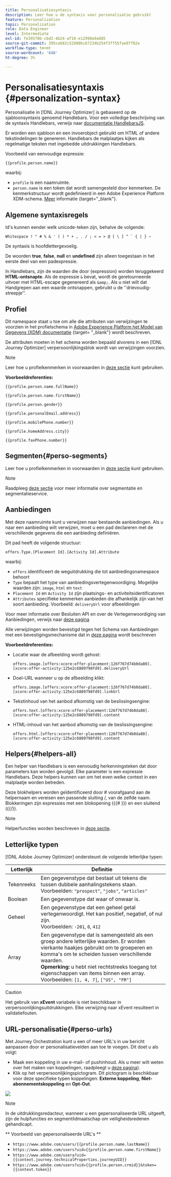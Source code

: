 ```yaml
---
title: Personalisatiesyntaxis
description: Leer hoe u de syntaxis voor personalisatie gebruikt
feature: Personalization
topic: Personalization
role: Data Engineer
level: Intermediate
exl-id: fe39570b-cbd2-4b24-af10-e12990a9a885
source-git-commit: 395ce682c52880bc67234b254f3ff55fae07f82e
workflow-type: tm+mt
source-wordcount: '648'
ht-degree: 3%

---
```


# Personalisatiesyntaxis {#personalization-syntax}

Personalisatie in [!DNL Journey Optimizer] is gebaseerd op de sjabloonsyntaxis genoemd Handlebars.
Voor een volledige beschrijving van de syntaxis Handlebars, verwijs naar [documentatie HandlebarsJS](https://handlebarsjs.com/).

Er worden een sjabloon en een invoerobject gebruikt om HTML of andere tekstindelingen te genereren. Handlebars de malplaatjes kijken als regelmatige teksten met ingebedde uitdrukkingen Handlebars.

Voorbeeld van eenvoudige expressie:

`{{profile.person.name}}`

waarbij:

* `profile` is een naamruimte.
* `person.name` is een token dat wordt samengesteld door kenmerken. De kenmerkstructuur wordt gedefinieerd in een Adobe Experience Platform XDM-schema. [Meer](https://experienceleague.adobe.com/docs/experience-platform/xdm/home.html?lang=nl) informatie {target=&quot;_blank&quot;}.

## Algemene syntaxisregels

Id&#39;s kunnen eender welk unicode-teken zijn, behalve de volgende:

```
Whitespace ! " # % & ' ( ) * + , . / ; < = > @ [ \ ] ^ ` { | } ~
```

De syntaxis is hoofdlettergevoelig.

De woorden **true**, **false**, **null** en **undefined** zijn alleen toegestaan in het eerste deel van een padexpressie.

In Handlebars, zijn de waarden die door {expression} worden teruggekeerd **HTML-ontsnapte**. Als de expressie `&` bevat, wordt de geretourneerde uitvoer met HTML-escape gegenereerd als `&amp;`. Als u niet wilt dat Handgrepen aan een waarde ontsnappen, gebruikt u de &#39;&#39;drievoudig-streepje&#39;&#39;.

## Profiel

Dit namespace staat u toe om alle die attributen van verwijzingen te voorzien in het profielschema in [Adobe Experience Platform het Model van Gegevens (XDM) documentatie](https://experienceleague.adobe.com/docs/experience-platform/xdm/home.html) {target= &quot;_blank&quot;} wordt beschreven.

De attributen moeten in het schema worden bepaald alvorens in een [!DNL Journey Optimizer] verpersoonlijkingsblok wordt van verwijzingen voorzien.

>[!NOTE]
>
>Leer hoe u profielkenmerken in voorwaarden in [deze sectie](functions/helpers.md#if-function) kunt gebruiken.

**Voorbeeldreferenties:**

`{{profile.person.name.fullName}}`

`{{profile.person.name.firstName}}`

`{{profile.person.gender}}`

`{{profile.personalEmail.address}}`

`{{profile.mobilePhone.number}}`

`{{profile.homeAddress.city}}`

`{{profile.faxPhone.number}}`

## Segmenten{#perso-segments}

Leer hoe u profielkenmerken in voorwaarden in [deze sectie](functions/helpers.md#if-function) kunt gebruiken.

>[!NOTE]
>Raadpleeg [deze sectie](../segment/about-segments.md) voor meer informatie over segmentatie en segmentatieservice.

## Aanbiedingen

Met deze naamruimte kunt u verwijzen naar bestaande aanbiedingen.
Als u naar een aanbieding wilt verwijzen, moet u een pad declareren met de verschillende gegevens die een aanbieding definiëren.

Dit pad heeft de volgende structuur:

`offers.Type.[Placement Id].[Activity Id].Attribute`

waarbij:

* `offers` identificeert de weguitdrukking die tot aanbiedingsnamespace behoort
* `Type`  bepaalt het type van aanbiedingsvertegenwoordiging. Mogelijke waarden zijn: `image`, `html` en `text`
* `Placement Id` en  `Activity Id` zijn plaatsings- en activiteitsidentificatoren
* `Attributes` specifieke kenmerken aanbieden die afhankelijk zijn van het soort aanbieding. Voorbeeld: `deliveryUrl` voor afbeeldingen

Voor meer informatie over Besluiten API en over de Vertegenwoordiging van Aanbiedingen, verwijs naar [deze pagina](../../using/offers/api-reference/decisions-api/deliver-offers.md)

Alle verwijzingen worden bevestigd tegen het Schema van Aanbiedingen met een bevestigingsmechanisme dat in [deze pagina](personalization-validation.md) wordt beschreven

**Voorbeeldreferenties:**

* Locatie waar de afbeelding wordt gehost:

   `offers.image.[offers:xcore:offer-placement:126f767d74b0da80].[xcore:offer-activity:125e2c6889798fd9].deliveryUrl`

* Doel-URL wanneer u op de afbeelding klikt:

   `offers.image.[offers:xcore:offer-placement:126f767d74b0da80].[xcore:offer-activity:125e2c6889798fd9].linkUrl`

* Tekstinhoud van het aanbod afkomstig van de beslissingsengine:

   `offers.text.[offers:xcore:offer-placement:126f767d74b0da80].[xcore:offer-activity:125e2c6889798fd9].content`

* HTML-inhoud van het aanbod afkomstig van de beslissingsengine:

   `offers.html.[offers:xcore:offer-placement:126f767d74b0da80].[xcore:offer-activity:125e2c6889798fd9].content`


## Helpers{#helpers-all}

Een helper van Handlebars is een eenvoudig herkenningsteken dat door parameters kan worden gevolgd.
Elke parameter is een expressie Handlebars. Deze helpers kunnen van om het even welke context in een malplaatje worden betreden.

Deze blokhelpers worden geïdentificeerd door # voorafgaand aan de helpernaam en vereisen een passende sluiting /, van de zelfde naam.
Blokkeringen zijn expressies met een blokopening ({{# }}) en een sluitend ({{/}).


>[!NOTE]
>
>Helperfuncties worden beschreven in [deze sectie](functions/helpers.md).

## Letterlijke typen

[!DNL Adobe Journey Optimizer] ondersteunt de volgende letterlijke typen:

| Letterlijk | Definitie |
| ------- | ---------- |
| Tekenreeks | Een gegevenstype dat bestaat uit tekens die tussen dubbele aanhalingstekens staan. <br>Voorbeelden: `"prospect"`, `"jobs"`, `"articles"` |
| Boolean | Een gegevenstype dat waar of onwaar is. |
| Geheel | Een gegevenstype dat een geheel getal vertegenwoordigt. Het kan positief, negatief, of nul zijn. <br>Voorbeelden: `-201`, `0`, `412` |
| Array | Een gegevenstype dat is samengesteld als een groep andere letterlijke waarden. Er worden vierkante haakjes gebruikt om te groeperen en komma&#39;s om te scheiden tussen verschillende waarden. <br> **Opmerking:** u hebt niet rechtstreeks toegang tot eigenschappen van items binnen een array. <br> Voorbeelden: `[1, 4, 7]`, `["US", "FR"]` |

>[!CAUTION]
>
>Het gebruik van **xEvent** variabele is niet beschikbaar in verpersoonlijkingsuitdrukkingen. Elke verwijzing naar xEvent resulteert in validatiefouten.

## URL-personalisatie{#perso-urls}

Met Journey Orchestration kunt u een of meer URL&#39;s in uw bericht aanpassen door er personalisatievelden aan toe te voegen. Dit doet u als volgt:

* Maak een koppeling in uw e-mail- of pushinhoud. Als u meer wilt weten over het maken van koppelingen, raadpleegt u [deze pagina](../message-tracking#insert-links)).
* Klik op het verpersoonlijkingspictogram. Dit pictogram is beschikbaar voor deze specifieke typen koppelingen: **Externe koppeling**, **Niet-abonnementskoppeling** en **Opt-Out**.

![](assets/perso-url.png)

>[!NOTE]
>
>In de uitdrukkingsredacteur, wanneer u een gepersonaliseerde URL uitgeeft, zijn de hulpfuncties en segmentlidmaatschap om veiligheidsredenen gehandicapt.

** Voorbeeld van gepersonaliseerde URL&#39;s **

* `https://www.adobe.com/users/{{profile.person.name.lastName}}`
* `https://www.adobe.com/users?uid={{profile.person.name.firstName}}`
* `https://www.adobe.com/usera?uid={{context.journey.technicalProperties.journeyUID}}`
* `https://www.adobe.com/users?uid={{profile.person.crmid}}&token={{context.token}}`

